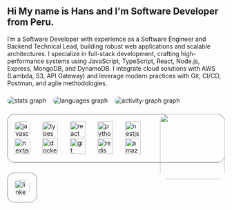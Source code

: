 <h2 align="left">Hi My name is Hans and I'm Software Developer from Peru.</h2>
<p>
  I’m a Software Developer with experience as a Software Engineer and Backend Technical Lead, building robust web applications and scalable architectures. I specialize in full-stack development, crafting high-performance systems using JavaScript, TypeScript, React, Node.js, Express, MongoDB, and DynamoDB. I integrate cloud solutions with AWS (Lambda, S3, API Gateway) and leverage modern practices with Git, CI/CD, Postman, and agile methodologies.
</p>

###

<div align="left" style="display: flex; flex-wrap:wrap; gap:1rem">
  <img style="border-radius:16px" src="https://github-readme-stats.vercel.app/api?username=hansm7&hide_title=false&hide_rank=true&show_icons=true&include_all_commits=true&count_private=true&disable_animations=false&theme=dracula&locale=en&hide_border=true" height="auto" alt="stats graph" />
  <img style="border-radius:16px" src="https://github-readme-stats.vercel.app/api/top-langs?username=hansm7&locale=en&hide_title=false&layout=compact&card_width=320&langs_count=8&theme=dracula&hide_border=true" height="auto" alt="languages graph" /> 
  <img style="border-radius:16px" src="https://github-readme-activity-graph.vercel.app/graph?username=hansm7&theme=dracula&locale=en&hide_border=true" height="auto" alt="activity-graph graph"  />
</div>

###

<img style="border-radius:1rem" align="right" height="150" src="https://i.pinimg.com/736x/f4/2b/11/f42b11dce82cdfab195dac6b474328f2.jpg"  />

###

<div align="left" style="border-radius:16px; border: 0.5px solid gray; width:fit-content; padding-inline: 1rem; padding-block:1rem">
  <img src="https://cdn.jsdelivr.net/gh/devicons/devicon/icons/javascript/javascript-original.svg" height="36" alt="javascript logo" style="border-radius:8px"  />
  <img width="20" />
  <img src="https://cdn.jsdelivr.net/gh/devicons/devicon/icons/typescript/typescript-original.svg" height="36" alt="typescript logo" style="border-radius:8px" />
  <img width="20" />
  <img src="https://cdn.jsdelivr.net/gh/devicons/devicon/icons/react/react-original.svg" height="36" alt="react logo"  />
  <img width="20" />
  <img src="https://cdn.jsdelivr.net/gh/devicons/devicon/icons/python/python-original.svg" height="36" alt="python logo"  />
  <img width="20" />
  <img src="https://cdn.jsdelivr.net/gh/devicons/devicon/icons/nestjs/nestjs-original.svg" height="36" alt="nestjs logo"  />
  <img width="20" />
  <img src="https://cdn.jsdelivr.net/gh/devicons/devicon/icons/nextjs/nextjs-original.svg" height="36" alt="nextjs logo"  />
  <img width="20" />
  <img src="https://cdn.jsdelivr.net/gh/devicons/devicon/icons/docker/docker-original.svg" height="36" alt="docker logo"  />
  <img width="20" />
  <img src="https://cdn.jsdelivr.net/gh/devicons/devicon/icons/git/git-original.svg" height="36" alt="git logo"  />
  <img width="20" />
  <img src="https://cdn.jsdelivr.net/gh/devicons/devicon/icons/redis/redis-original.svg" height="36" alt="redis logo"  />
  <img width="20" />
  <img src="https://cdn.jsdelivr.net/gh/devicons/devicon/icons/amazonwebservices/amazonwebservices-line-wordmark.svg" height="36" alt="amazonwebservices logo"  />
</div>

###

<div align="left" style="border-radius:16px; border: 0.5px solid gray; width:fit-content; padding-inline: 1rem; padding-block:1rem">
  <a href="https://www.linkedin.com/in/hans-melchor/" target="_blank">
    <img style="border-radius:8px" src="https://img.shields.io/static/v1?message=LinkedIn&logo=linkedin&label=&color=0077B5&logoColor=white&labelColor=&style=flat" height="35" alt="linkedin logo"  />
  </a>
</div>

###

<br clear="both">

###
